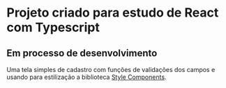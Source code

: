 # Projeto criado para estudo de React com Typescript

## Em processo de desenvolvimento

Uma tela simples de cadastro com funções de validações dos campos e usando para estilização a biblioteca [Style Components](https://styled-components.com/docs).
